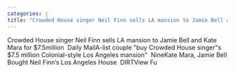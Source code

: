 ```yaml
---
categories: j
title: "Crowded House singer Neil Finn sells LA mansion to Jamie Bell and Kate Mara for 75million  Daily Mail"
---
```

Crowded House singer Neil Finn sells LA mansion to Jamie Bell and Kate Mara for $7.5million&nbsp;&nbsp;Daily MailA-list couple "buy Crowded House singer"s $7.5 million Colonial-style Los Angeles mansion"&nbsp;&nbsp;NineKate Mara, Jamie Bell Bought Neil Finn’s Los Angeles House&nbsp;&nbsp;DIRTView Fu